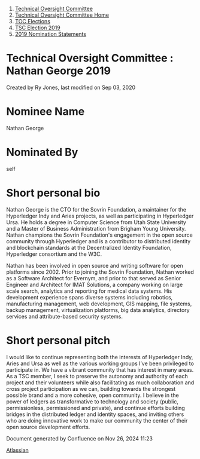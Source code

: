 1. [Technical Oversight Committee](index.html)
2. [Technical Oversight Committee Home](Technical-Oversight-Committee-Home_21430274.html)
3. [TOC Elections](TOC-Elections_21448771.html)
4. [TSC Election 2019](TSC-Election-2019_21434240.html)
5. [2019 Nomination Statements](2019-Nomination-Statements_21448772.html)

# Technical Oversight Committee : Nathan George 2019

Created by Ry Jones, last modified on Sep 03, 2020

# Nominee Name

Nathan George

# Nominated By

self

# Short personal bio

Nathan George is the CTO for the Sovrin Foundation, a maintainer for the Hyperledger Indy and Aries projects, as well as participating in Hyperledger Ursa. He holds a degree in Computer Science from Utah State University and a Master of Business Administration from Brigham Young University. Nathan champions the Sovrin Foundation's engagement in the open source community through Hyperledger and is a contributor to distributed identity and blockchain standards at the Decentralized Identity Foundation, Hyperledger consortium and the W3C.

Nathan has been involved in open source and writing software for open platforms since 2002. Prior to joining the Sovrin Foundation, Nathan worked as a Software Architect for Evernym, and prior to that served as Senior Engineer and Architect for IMAT Solutions, a company working on large scale search, analytics and reporting for medical data systems. His development experience spans diverse systems including robotics, manufacturing management, web development, GIS mapping, file systems, backup management, virtualization platforms, big data analytics, directory services and attribute­-based security systems.

# Short personal pitch

I would like to continue representing both the interests of Hyperledger Indy, Aries and Ursa as well as the various working groups I’ve been privileged to participate in. We have a vibrant community that has interest in many areas. As a TSC member, I seek to preserve the autonomy and authority of each project and their volunteers while also facilitating as much collaboration and cross ­project participation as we can, ­­building towards the strongest possible brand and a more cohesive, open community. I believe in the power of ledgers as transformative to technology and society (public, permissionless, permissioned and private), and continue efforts ­­building bridges in the distributed ledger and identity spaces, and inviting others who are doing innovative work to make our community the center of their open source development efforts.

Document generated by Confluence on Nov 26, 2024 11:23

[Atlassian](http://www.atlassian.com/)
